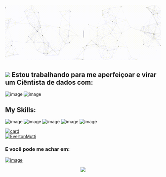 <h1 align="center">
  <img src="https://github.com/EvertonMutti/Evertonmutti/raw/main/Contents/Header - Everton Mutti.gif" alt="Oi, eu sou o Everton">
</h1>

<h2><img src="https://emojis.slackmojis.com/emojis/images/1621024394/39092/cat-roll.gif?1621024394" width="28"> Estou trabalhando para me aperfeiçoar e virar um Ciêntista de dados com:</h2>

![image](https://user-images.githubusercontent.com/84800212/170879176-b88d62f5-333f-4421-8321-7eb9fcdd855f.png)
![image](https://user-images.githubusercontent.com/84800212/170879189-e0967b5b-72ca-4fd9-919a-cd9ab29b0100.png)


<h2>
  My Skills:
</h2>

![image](https://user-images.githubusercontent.com/84800212/170879346-d37ce4db-84e0-4b68-9fa6-a32dcb53b4cf.png)
![image](https://user-images.githubusercontent.com/84800212/170879353-7d208c7f-45d3-4ba3-aa4b-94b7e9bfb528.png)
![image](https://user-images.githubusercontent.com/84800212/170879357-ad72281f-b689-4421-9c5c-874745650c27.png)
![image](https://user-images.githubusercontent.com/84800212/170879365-15dab68f-eefb-43ef-a574-e23e6bbfb377.png)
![image](https://user-images.githubusercontent.com/84800212/170879382-42f544d9-02b1-4d03-ad1b-f400e48ee3d5.png)



[![card](https://github-readme-stats.vercel.app/api?username=EvertonMutti&theme=default)](https://github.com/EvertonMutti/)
<br>
[![EvertonMutti](https://github-readme-stats.vercel.app/api/top-langs/?username=EvertonMutti&hide=html&layout=compact&theme=default)](https://github.com/EvertonMutti/) 

<h3> E você pode me achar em: </h3> 

[![image](https://user-images.githubusercontent.com/84800212/170803250-ef28db2a-0d73-47a0-886e-e32505358d33.png)](https://www.linkedin.com/in/evertonmutti/)


<div align="center">
   <img src="https://github.com/EvertonMutti/Evertonmutti/raw/main/Contents/The Witcher 3- Wild Hunt Main.gif"
</div>
